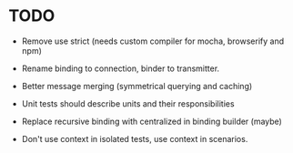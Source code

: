 # TODO

* Remove use strict (needs custom compiler for mocha, browserify and npm)

* Rename binding to connection, binder to transmitter.
* Better message merging (symmetrical querying and caching)

* Unit tests should describe units and their responsibilities
* Replace recursive binding with centralized in binding builder (maybe)

* Don't use context in isolated tests, use context in scenarios.

